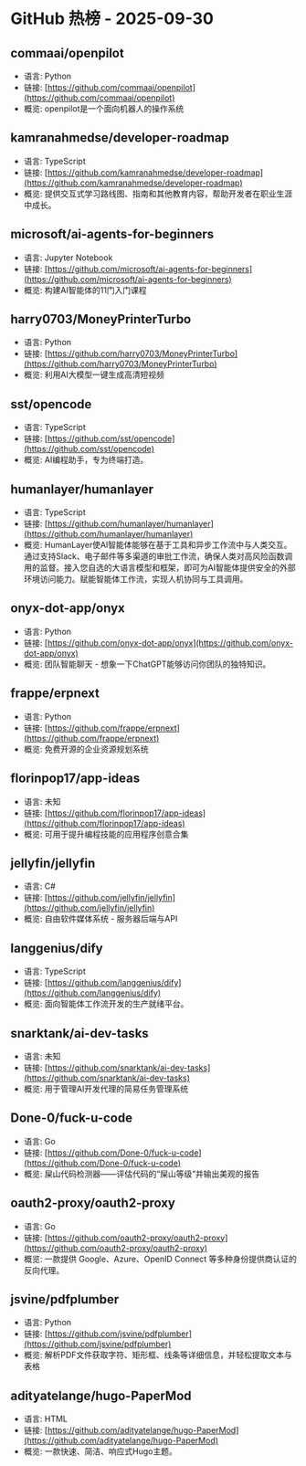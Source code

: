 # GitHub 热榜 - 2025-09-30

## commaai/openpilot
- 语言: Python
- 链接: [https://github.com/commaai/openpilot](https://github.com/commaai/openpilot)
- 概览: openpilot是一个面向机器人的操作系统

## kamranahmedse/developer-roadmap
- 语言: TypeScript
- 链接: [https://github.com/kamranahmedse/developer-roadmap](https://github.com/kamranahmedse/developer-roadmap)
- 概览: 提供交互式学习路线图、指南和其他教育内容，帮助开发者在职业生涯中成长。

## microsoft/ai-agents-for-beginners
- 语言: Jupyter Notebook
- 链接: [https://github.com/microsoft/ai-agents-for-beginners](https://github.com/microsoft/ai-agents-for-beginners)
- 概览: 构建AI智能体的11门入门课程

## harry0703/MoneyPrinterTurbo
- 语言: Python
- 链接: [https://github.com/harry0703/MoneyPrinterTurbo](https://github.com/harry0703/MoneyPrinterTurbo)
- 概览: 利用AI大模型一键生成高清短视频

## sst/opencode
- 语言: TypeScript
- 链接: [https://github.com/sst/opencode](https://github.com/sst/opencode)
- 概览: AI编程助手，专为终端打造。

## humanlayer/humanlayer
- 语言: TypeScript
- 链接: [https://github.com/humanlayer/humanlayer](https://github.com/humanlayer/humanlayer)
- 概览: HumanLayer使AI智能体能够在基于工具和异步工作流中与人类交互。通过支持Slack、电子邮件等多渠道的审批工作流，确保人类对高风险函数调用的监督。接入您自选的大语言模型和框架，即可为AI智能体提供安全的外部环境访问能力。赋能智能体工作流，实现人机协同与工具调用。

## onyx-dot-app/onyx
- 语言: Python
- 链接: [https://github.com/onyx-dot-app/onyx](https://github.com/onyx-dot-app/onyx)
- 概览: 团队智能聊天 - 想象一下ChatGPT能够访问你团队的独特知识。

## frappe/erpnext
- 语言: Python
- 链接: [https://github.com/frappe/erpnext](https://github.com/frappe/erpnext)
- 概览: 免费开源的企业资源规划系统

## florinpop17/app-ideas
- 语言: 未知
- 链接: [https://github.com/florinpop17/app-ideas](https://github.com/florinpop17/app-ideas)
- 概览: 可用于提升编程技能的应用程序创意合集

## jellyfin/jellyfin
- 语言: C#
- 链接: [https://github.com/jellyfin/jellyfin](https://github.com/jellyfin/jellyfin)
- 概览: 自由软件媒体系统 - 服务器后端与API

## langgenius/dify
- 语言: TypeScript
- 链接: [https://github.com/langgenius/dify](https://github.com/langgenius/dify)
- 概览: 面向智能体工作流开发的生产就绪平台。

## snarktank/ai-dev-tasks
- 语言: 未知
- 链接: [https://github.com/snarktank/ai-dev-tasks](https://github.com/snarktank/ai-dev-tasks)
- 概览: 用于管理AI开发代理的简易任务管理系统

## Done-0/fuck-u-code
- 语言: Go
- 链接: [https://github.com/Done-0/fuck-u-code](https://github.com/Done-0/fuck-u-code)
- 概览: 屎山代码检测器——评估代码的“屎山等级”并输出美观的报告

## oauth2-proxy/oauth2-proxy
- 语言: Go
- 链接: [https://github.com/oauth2-proxy/oauth2-proxy](https://github.com/oauth2-proxy/oauth2-proxy)
- 概览: 一款提供 Google、Azure、OpenID Connect 等多种身份提供商认证的反向代理。

## jsvine/pdfplumber
- 语言: Python
- 链接: [https://github.com/jsvine/pdfplumber](https://github.com/jsvine/pdfplumber)
- 概览: 解析PDF文件获取字符、矩形框、线条等详细信息，并轻松提取文本与表格

## adityatelange/hugo-PaperMod
- 语言: HTML
- 链接: [https://github.com/adityatelange/hugo-PaperMod](https://github.com/adityatelange/hugo-PaperMod)
- 概览: 一款快速、简洁、响应式Hugo主题。

